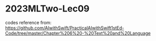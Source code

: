 # 2023MLTwo-Lec09

codes reference from: https://github.com/AIwithSwift/PracticalAIwithSwift1stEd-Code/tree/master/Chapter%206%20-%20Text%20and%20Language 
